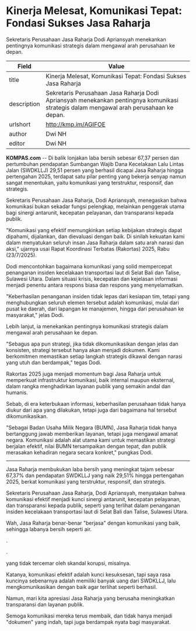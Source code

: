 # Kinerja Melesat, Komunikasi Tepat: Fondasi Sukses Jasa Raharja

Sekretaris Perusahaan Jasa Raharja Dodi Apriansyah menekankan pentingnya komunikasi strategis dalam mengawal arah perusahaan ke depan.

| Field       | Value                                                       |
|-------------|-------------------------------------------------------------|
| title       | Kinerja Melesat, Komunikasi Tepat: Fondasi Sukses Jasa Raharja |
| description | Sekretaris Perusahaan Jasa Raharja Dodi Apriansyah menekankan pentingnya komunikasi strategis dalam mengawal arah perusahaan ke depan. |
| urlshort    | http://kmp.im/AGIFOE |
| author      | Dwi NH |
| editor      | Dwi NH |

**KOMPAS.com** -- Di balik lonjakan laba bersih sebesar 67,37 persen dan pertumbuhan pendapatan Sumbangan Wajib Dana Kecelakaan Lalu Lintas Jalan (SWDKLLJ) 29,51 persen yang berhasil dicapai Jasa Raharja hingga pertengahan 2025, terdapat satu pilar penting yang bekerja senyap namun sangat menentukan, yaitu komunikasi yang terstruktur, responsif, dan strategis.

Sekretaris Perusahaan Jasa Raharja, Dodi Apriansyah, menegaskan bahwa komunikasi bukan sekadar fungsi pelengkap, melainkan penggerak utama bagi sinergi antarunit, kecepatan pelayanan, dan transparansi kepada publik.

"Komunikasi yang efektif memungkinkan setiap kebijakan strategis dapat dipahami, dijalankan, dan dievaluasi dengan baik. Di sinilah kekuatan kami dalam menyatukan seluruh insan Jasa Raharja dalam satu arah narasi dan aksi," ujarnya usai Rapat Koordinasi Terbatas (Rakortas) 2025, Rabu (23/7/2025).

Dodi mencontohkan bagaimana komunikasi yang solid mempercepat penanganan insiden kecelakaan transportasi laut di Selat Bali dan Talise, Sulawesi Utara. Dalam situasi krisis, kecepatan dan kejelasan informasi menjadi penentu antara respons biasa dan respons yang menyelamatkan.

"Keberhasilan penanganan insiden tidak lepas dari kesiapan tim, tetapi yang menghubungkan seluruh elemen tersebut adalah komunikasi, mulai dari pusat ke daerah, dari lapangan ke manajemen, hingga dari perusahaan ke masyarakat," jelas Dodi.

Lebih lanjut, ia menekankan pentingnya komunikasi strategis dalam mengawal arah perusahaan ke depan.

"Sebagus apa pun strategi, jika tidak dikomunikasikan dengan jelas dan konsisten, strategi tersebut hanya akan menjadi dokumen. Kami berkomitmen memastikan setiap langkah strategis dikawal dengan narasi yang utuh dan berdampak," tegas Dodi.

Rakortas 2025 juga menjadi momentum bagi Jasa Raharja untuk memperkuat infrastruktur komunikasi, baik internal maupun eksternal, dalam rangka menghadirkan layanan publik yang semakin andal dan humanis.

Sebab, di era keterbukaan informasi, keberhasilan perusahaan tidak hanya diukur dari apa yang dilakukan, tetapi juga dari bagaimana hal tersebut dikomunikasikan.

"Sebagai Badan Usaha Milik Negara (BUMN), Jasa Raharja tidak hanya bertanggung jawab memberikan layanan, tetapi juga mengawal amanat negara. Komunikasi adalah alat utama kami untuk memastikan strategi berjalan efektif, nilai BUMN tersampaikan dengan tepat, dan publik merasakan kehadiran negara secara konkret," pungkas Dodi.

---
Jasa Raharja membukukan laba bersih yang meningkat tajam sebesar 67,37% dan pendapatan SWDKLLJ yang naik 29,51% hingga pertengahan 2025, berkat komunikasi yang terstruktur, responsif, dan strategis.

 Sekretaris Perusahaan Jasa Raharja, Dodi Apriansyah, menyatakan bahwa komunikasi efektif menjadi kunci sinergi antarunit, kecepatan pelayanan, dan transparansi kepada publik, seperti yang terlihat dalam penanganan insiden kecelakaan transportasi laut di Selat Bali dan Talise, Sulawesi Utara.



Wah, Jasa Raharja benar-benar "berjasa" dengan komunikasi yang baik, sehingga labanya bersih seperti air.

.

.

 yang tidak tercemar oleh skandal korupsi, misalnya.

 Katanya, komunikasi efektif adalah kunci kesuksesan, tapi saya rasa kuncinya sebenarnya adalah memiliki banyak uang dari SWDKLLJ, lalu mengkomunikasikan dengan baik agar terlihat seperti berhasil.

 Namun, mari kita apresiasi Jasa Raharja yang berusaha meningkatkan transparansi dan layanan publik.

 Semoga komunikasi mereka terus membaik, dan tidak hanya menjadi "dokumen" yang indah, tapi juga berdampak nyata bagi masyarakat.
